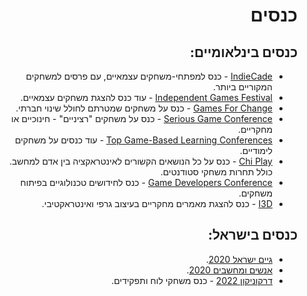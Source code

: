 <div dir='rtl' lang='he'>

כנסים
======


כנסים בינלאומיים:
------------

- [IndieCade](https://www.indiecade.com) - כנס למפתחי-משחקים עצמאיים, עם פרסים למשחקים המקוריים ביותר.
- [Independent Games Festival](https://igf.com) - עוד כנס להצגת משחקים עצמאיים.
- [Games For Change](https://www.gamesforchange.org/events) - כנס על משחקים שמטרתם לחולל שינוי חברתי.
- [Serious Game Conference](https://seriousplayconf.com) - כנס על משחקים "רציניים" - חינוכיים או מחקריים.
- [Top Game-Based Learning Conferences](https://www.filamentgames.com/blog/top-game-based-learning-conferences-to-attend-in-2022) - עוד כנסים על משחקים לימודיים.
- [Chi Play](https://chiplay.acm.org) - כנס על כל הנושאים הקשורים לאינטראקציה בין אדם למחשב. כולל תחרות משחקי סטודנטים.
- [Game Developers Conference](https://gdconf.com) - כנס לחידושים טכנולוגיים בפיתוח משחקים.
- [I3D](http://i3dsymposium.github.io) - כנס להצגת מאמרים מחקריים בעיצוב גרפי ואינטראקטיבי.


כנסים בישראל:
----------

- [גיים ישראל 2020](https://www.gameis.org.il/category/events).
- [אנשים ומחשבים 2020](https://www.pc.co.il/general/328081).
- [דרקוניקון 2022](https://www.dragoncon.co.il/) - כנס משחקי לוח ותפקידים.

</div>

